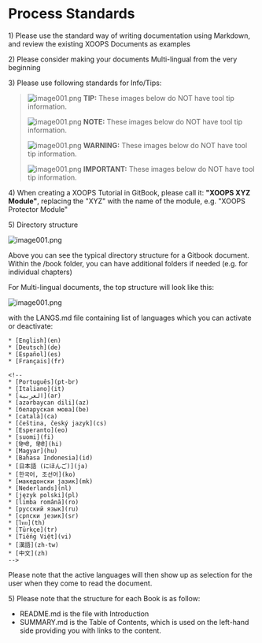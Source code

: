 # Process Standards

1\) Please use the standard way of writing documentation using Markdown, and review the existing XOOPS Documents as examples

2\) Please consider making your documents Multi-lingual from the very beginning

3\) Please use following standards for Info/Tips:

> ![image001.png](https://github.com/xoops/xoops-documentation-process/tree/2184668a440f6665572a6217960e9650b439de70/es/assets/info/tips.gif) **TIP:** These images below do NOT have tool tip information.
>
> ![image001.png](https://github.com/xoops/xoops-documentation-process/tree/2184668a440f6665572a6217960e9650b439de70/es/assets/info/info.png) **NOTE:** These images below do NOT have tool tip information.
>
> ![image001.png](https://github.com/xoops/xoops-documentation-process/tree/2184668a440f6665572a6217960e9650b439de70/es/assets/info/important.png) **WARNING:** These images below do NOT have tool tip information.
>
> ![image001.png](https://github.com/xoops/xoops-documentation-process/tree/2184668a440f6665572a6217960e9650b439de70/es/assets/info/stop.png) **IMPORTANT:** These images below do NOT have tool tip information.

4\) When creating a XOOPS Tutorial in GitBook, please call it: **"XOOPS XYZ Module"**, replacing the "XYZ" with the name of the module, e.g. "XOOPS Protector Module"

5\) Directory structure

![image001.png](https://github.com/xoops/xoops-documentation-process/tree/2184668a440f6665572a6217960e9650b439de70/es/assets/directorystructure.jpg)

Above you can see the typical directory structure for a Gitbook document. Within the /book folder, you can have additional folders if needed \(e.g. for individual chapters\)

For Multi-lingual documents, the top structure will look like this:

![image001.png](https://github.com/xoops/xoops-documentation-process/tree/2184668a440f6665572a6217960e9650b439de70/es/assets/directorystructure_international.png)

with the LANGS.md file containing list of languages which you can activate or deactivate:

```text
* [English](en)
* [Deutsch](de)
* [Español](es)
* [Français](fr)

<!--
* [Português](pt-br)
* [Italiano](it)
* [العربية](ar)
* [azərbaycan dili](az)
* [беларуская мова](be)
* [català](ca)
* [čeština, český jazyk](cs)
* [Esperanto](eo)
* [suomi](fi)
* [हिन्दी, हिंदी](hi)
* [Magyar](hu)
* [Bahasa Indonesia](id)
* [日本語 (にほんご)](ja)
* [한국어, 조선어](ko)
* [македонски јазик](mk)
* [Nederlands](nl)
* [język polski](pl)
* [limba română](ro)
* [русский язык](ru)
* [српски језик](sr)
* [ไทย](th)
* [Türkçe](tr)
* [Tiếng Việt](vi)
* [漢語](zh-tw)
* [中文](zh)
-->
```

Please note that the active languages will then show up as selection for the user when they come to read the document.

5\) Please note that the structure for each Book is as follow:

* README.md is the file with Introduction
* SUMMARY.md is the Table of Contents, which is used on the left-hand side providing you with links to the content.

